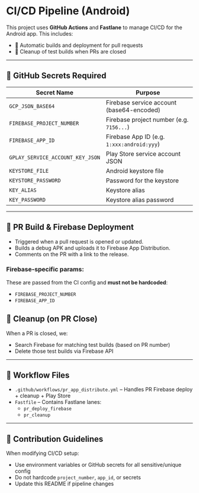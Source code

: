 # CI/CD Pipeline (Android)

This project uses **GitHub Actions** and **Fastlane** to manage CI/CD for the Android app. This includes:

- 🚀 Automatic builds and deployment for pull requests
- 🧹 Cleanup of test builds when PRs are closed

---

## 🔧 GitHub Secrets Required

| Secret Name               | Purpose                                         |
|--------------------------|-------------------------------------------------|
| `GCP_JSON_BASE64`        | Firebase service account (base64-encoded)       |
| `FIREBASE_PROJECT_NUMBER`| Firebase project number (e.g. `7156...`)        |
| `FIREBASE_APP_ID`        | Firebase App ID (e.g. `1:xxx:android:yyy`)      |
| `GPLAY_SERVICE_ACCOUNT_KEY_JSON`  | Play Store service account JSON                 |
| `KEYSTORE_FILE`          | Android keystore file                          |
| `KEYSTORE_PASSWORD`      | Password for the keystore                      |
| `KEY_ALIAS`              | Keystore alias                                 |
| `KEY_PASSWORD`           | Keystore alias password                        |

---

## 🧪 PR Build & Firebase Deployment

- Triggered when a pull request is opened or updated.
- Builds a debug APK and uploads it to Firebase App Distribution.
- Comments on the PR with a link to the release.

### Firebase-specific params:
These are passed from the CI config and **must not be hardcoded**:

- `FIREBASE_PROJECT_NUMBER`
- `FIREBASE_APP_ID`



## 🧹 Cleanup (on PR Close)

When a PR is closed, we:

- Search Firebase for matching test builds (based on PR number)
- Delete those test builds via Firebase API

---

## 📁 Workflow Files

- `.github/workflows/pr_app_distribute.yml` – Handles PR Firebase deploy + cleanup + Play Store
- `Fastfile` – Contains Fastlane lanes:
  - `pr_deploy_firebase`
  - `pr_cleanup`

---

## 🤝 Contribution Guidelines

When modifying CI/CD setup:
- Use environment variables or GitHub secrets for all sensitive/unique config
- Do not hardcode `project_number`, `app_id`, or secrets
- Update this README if pipeline changes
